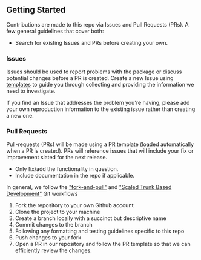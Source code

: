 ## Getting Started
Contributions are made to this repo via Issues and Pull Requests (PRs). A few general guidelines that cover both:
- Search for existing Issues and PRs before creating your own.

### Issues
Issues should be used to report problems with the package or discuss potential changes before a PR is created. Create a 
new Issue using [templates](https://github.com/BlockScience/cats/issues/new/choose) to guide you through collecting and 
providing the information we need to investigate.

If you find an Issue that addresses the problem you're having, please add your own reproduction information to the 
existing issue rather than creating a new one.

### Pull Requests
Pull-requests (PRs) will be made using a PR template (loaded automatically when a PR is created). PRs will 
reference issues that will include your fix or improvement slated for the next release.
- Only fix/add the functionality in question.
- Include documentation in the repo if applicable.

In general, we follow the ["fork-and-pull"](https://github.com/susam/gitpr) and 
["Scaled Trunk Based Development"](https://docs.dxatscale.io/source-code-management/branching-model#scaled-trunk-based-development) 
Git workflows

1. Fork the repository to your own Github account
2. Clone the project to your machine
3. Create a branch locally with a succinct but descriptive name
4. Commit changes to the branch
5. Following any formatting and testing guidelines specific to this repo
6. Push changes to your fork
7. Open a PR in our repository and follow the PR template so that we can efficiently review the changes.